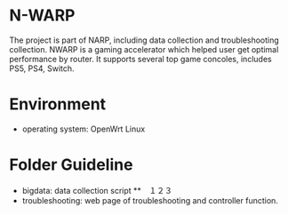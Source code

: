 # N-WARP
The project is part of NARP, including data collection and troubleshooting collection. NWARP is a gaming accelerator which helped user get optimal performance by router. It supports several top game concoles, includes PS5, PS4, Switch.

# Environment
* operating system: OpenWrt Linux

# Folder Guideline
* bigdata: data collection script
**　１２３
* troubleshooting: web page of troubleshooting and controller function.
